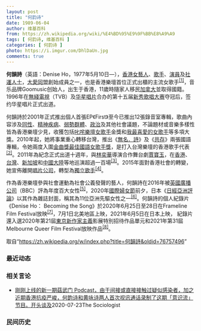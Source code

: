```yaml
---
layout: post
title: "何韵诗"
date: 1989-06-04
author: 维基百科
from: https://zh.wikipedia.org/wiki/%E4%BD%95%E9%9F%BB%E8%A9%A9
tags: [ 何韵诗, 维基百科 ]
categories: [ 何韵诗 ]
photo: https://i.imgur.com/DhlDaUn.jpg
comments: true
---
```

<div class="mw-parser-output">
<div id="noteTA-769be56b" class="noteTA"><div class="noteTA-local"><div data-noteta-code="zh-cn:蒙特利尔;zh-hans:蒙特利尔;zh-hk:滿地可;zh-tw:蒙特婁;"></div></div></div>

<p><b>何韻詩</b>（英語：<span lang="en">Denise Ho</span>，1977年5月10日<span class="useeditintro" title="Template:BLP editintro">—</span>），<a href="/wiki/%E9%A6%99%E6%B8%AF" title="香港">香港</a><a href="/wiki/%E5%A5%B3%E8%97%9D%E4%BA%BA" class="mw-redirect" title="女藝人">女藝人</a>、<a href="/wiki/%E6%AD%8C%E6%89%8B" title="歌手">歌手</a>、<a href="/wiki/%E6%BC%94%E5%93%A1" title="演員">演員</a>及<a href="/wiki/%E7%A4%BE%E9%81%8B%E4%BA%BA%E5%A3%AB" class="mw-redirect" title="社運人士">社運人士</a>，<a href="/wiki/%E5%A4%A7%E6%84%9B%E5%90%8C%E7%9B%9F" title="大愛同盟">大愛同盟</a>創始成員之一，也是香港樂壇首位正式出櫃的主流女歌手<sup id="cite_ref-1" class="reference"><a href="#cite_note-1">[1]</a></sup>，音乐品牌Goomusic创始人，出生于香港，11歲時隨家人移民<a href="/wiki/%E5%8A%A0%E6%8B%BF%E5%A4%A7" title="加拿大">加拿大</a>並取得國籍。1996年在<a href="/wiki/%E7%84%A1%E7%B6%AB%E9%9B%BB%E8%A6%96" class="mw-redirect" title="無綫電視">無綫電視</a>（TVB）及<a href="/wiki/%E5%8D%8E%E6%98%9F%E5%94%B1%E7%89%87" class="mw-redirect" title="华星唱片">华星唱片</a>合办的第十五届<a href="/wiki/%E6%96%B0%E7%A7%80%E6%AD%8C%E5%94%B1%E5%A4%A7%E8%B3%BD" class="mw-redirect" title="新秀歌唱大賽">新秀歌唱大赛</a>夺冠后，签约华星唱片正式出道。
</p><p>何韻詩於2001年正式推出個人首張EP《First》至今已推出12張錄音室專輯，歌曲內容涉及<a href="/wiki/%E5%90%8C%E6%80%A7%E6%88%80" title="同性戀">同性</a>、<a href="/wiki/%E7%B2%BE%E7%A5%9E%E7%96%BE%E6%82%A3" title="精神疾患">精神疾病</a>、<a href="/wiki/%E5%BC%B1%E5%8B%A2%E7%BE%A4%E9%AB%94" class="mw-redirect" title="弱勢群體">弱勢群體</a>、<a href="/wiki/%E6%94%BF%E6%B2%BB" title="政治">政治</a>及其他社會議題，不論題材或音樂多樣性皆為香港樂壇少見，收獲包括<a href="/wiki/%E5%8F%B1%E5%92%A4%E6%A8%82%E5%A3%87%E5%A5%B3%E6%AD%8C%E6%89%8B" title="叱咤樂壇女歌手">叱咤樂壇女歌手</a>金獎和<a href="/wiki/%E5%8F%B1%E5%92%A4%E6%A8%82%E5%A3%87%E6%88%91%E6%9C%80%E5%96%9C%E6%84%9B%E7%9A%84%E5%A5%B3%E6%AD%8C%E6%89%8B" title="叱咤樂壇我最喜愛的女歌手">我最喜愛的女歌手</a>等多項大獎。2010年起，她將事業重心轉移台灣，推出《<a href="/wiki/%E7%84%A1%E5%90%8D%C2%B7%E8%A9%A9" title="無名·詩">無名．詩</a>》及《<a href="/wiki/%E5%85%B1%E5%AD%98_(%E4%BD%95%E9%9F%BB%E8%A9%A9)" title="共存 (何韻詩)">共存</a>》兩張國語專輯，令她兩度入圍<a href="/wiki/%E9%87%91%E6%9B%B2%E7%8D%8E%E6%9C%80%E4%BD%B3%E5%9C%8B%E8%AA%9E%E5%A5%B3%E6%AD%8C%E6%89%8B%E7%8D%8E" class="mw-redirect" title="金曲獎最佳國語女歌手獎">金曲獎最佳國語女歌手獎</a>，是打入台灣樂壇的香港歌手代表<sup id="cite_ref-2" class="reference"><a href="#cite_note-2">[2]</a></sup>。2011年為紀念正式出道十週年，與<a href="/wiki/%E6%9E%97%E5%A5%95%E8%8F%AF_(%E9%A6%99%E6%B8%AF)" title="林奕華 (香港)">林奕華</a>導演合作舞台劇<a href="/wiki/%E8%B3%88%E5%AF%B6%E7%8E%89_(%E8%88%9E%E5%8F%B0%E5%8A%87)" title="賈寶玉 (舞台劇)">賈寶玉</a>，在<a href="/wiki/%E9%A6%99%E6%B8%AF" title="香港">香港</a>、<a href="/wiki/%E8%87%BA%E7%81%A3" title="臺灣">台灣</a>、<a href="/wiki/%E6%96%B0%E5%8A%A0%E5%9D%A1" title="新加坡">新加坡</a>和<a href="/wiki/%E4%B8%AD%E5%9C%8B%E5%A4%A7%E9%99%B8" class="mw-redirect" title="中國大陸">中國大陸</a>等地巡演超過一百場<sup id="cite_ref-3" class="reference"><a href="#cite_note-3">[3]</a></sup>。2015年面對香港社會的轉變，她宣佈離開<a href="/wiki/%E5%94%B1%E7%89%87%E5%85%AC%E5%8F%B8" title="唱片公司">唱片公司</a>，轉型為<a href="/wiki/%E7%8D%A8%E7%AB%8B%E6%AD%8C%E6%89%8B" class="mw-redirect" title="獨立歌手">獨立歌手</a><sup id="cite_ref-4" class="reference"><a href="#cite_note-4">[4]</a></sup>。
</p><p>作為香港樂壇參與社會運動為社會公義發聲的藝人，何韻詩在2016年被<a href="/wiki/%E8%8B%B1%E5%9C%8B%E5%BB%A3%E6%92%AD%E5%85%AC%E5%8F%B8" class="mw-redirect" title="英國廣播公司">英國廣播公司</a>（BBC）評為年度百大女性<sup id="cite_ref-5" class="reference"><a href="#cite_note-5">[5]</a></sup>，2020年<a href="/wiki/%E5%9C%8B%E9%9A%9B%E5%A9%A6%E5%A5%B3%E7%AF%80" class="mw-redirect" title="國際婦女節">國際婦女節</a>前夕，日本《<a href="/wiki/%E6%97%A5%E7%BB%8F%E4%BA%9A%E6%B4%B2%E8%AF%84%E8%AE%BA" title="日经亚洲评论">日經亞洲評論</a>》以其作為雜誌封面，稱其為11位亞洲先驅女性之一<sup id="cite_ref-未命名-rHT_-1_6-0" class="reference"><a href="#cite_note-未命名-rHT_-1-6">[6]</a></sup>。何韻詩的個人紀錄片《Denise Ho： Becoming the Song》於2020年6月25日至28日在Frameline Film Festival放映<sup id="cite_ref-7" class="reference"><a href="#cite_note-7">[7]</a></sup>，7月1日北美地區上映，2021年6月5日在日本上映， 紀錄片還入選2020年第21屆<a href="/wiki/%E6%9D%B1%E4%BA%AC%E6%96%B0%E4%BD%9C%E5%AE%B6%E4%B8%BB%E7%BE%A9%E5%BD%B1%E5%B1%95" title="東京新作家主義影展">東京新作家主義</a>影展特別招待作品單元和2021年第31屆Melbourne Queer Film Festival放映作品<sup id="cite_ref-8" class="reference"><a href="#cite_note-8">[8]</a></sup>。
</p>
</div><!--esi <esi:include src="/esitest-fa8a495983347898/content" /> --><noscript><img src="//zh.wikipedia.org/wiki/Special:CentralAutoLogin/start?type=1x1" alt="" title="" width="1" height="1" style="border: none; position: absolute;"></noscript>
<div class="printfooter" data-nosnippet="">取自“<a dir="ltr" href="https://zh.wikipedia.org/w/index.php?title=何韻詩&amp;oldid=76757496">https://zh.wikipedia.org/w/index.php?title=何韻詩&amp;oldid=76757496</a>”</div><div id="recent-news"><h3>最近动态</h3><ul></ul></div><div id="open-opinion"><h3>相关言论</h3><ul><li><a href="https://nodebe4.github.io/opinion/2020-07-23/%E5%88%9A%E5%88%9A%E4%B8%8A%E7%BA%BF%E7%9A%84%E6%96%B0%E4%B8%80%E6%9C%9F%E8%8F%87%E6%AD%A6%E9%97%A8-Podcast-%E7%94%B1%E4%BA%8E%E9%97%B4%E6%8E%A5%E6%88%96%E7%9B%B4%E6%8E%A5%E6%8E%A5%E8%A7%A6%E8%BF%87%E7%96%91%E4%BC%BC%E6%84%9F%E6%9F%93%E8%80%85-%E5%8A%A0%E4%B9%8B%E8%BF%91%E6%9C%9F%E9%A6%99%E6%B8%AF%E6%8A%97%E7%96%AB%E4%B8%A5%E5%B3%BB-%E4%BD%95%E9%9F%B5%E8%AF%97/" title="The Sociologist">刚刚上线的新一期菇武门 Podcast，由于间接或直接接触过疑似感染者，加之近期香港抗疫严峻，何韵诗和黄咏诗两人首次视讯通话录制了这期「意识流」节目。开头谈及</a><time>2020-07-23</time><a class="tag">The Sociologist</a></li>
</ul></div><div id="mjls-record"><h3>民间历史</h3><ul></ul></div>